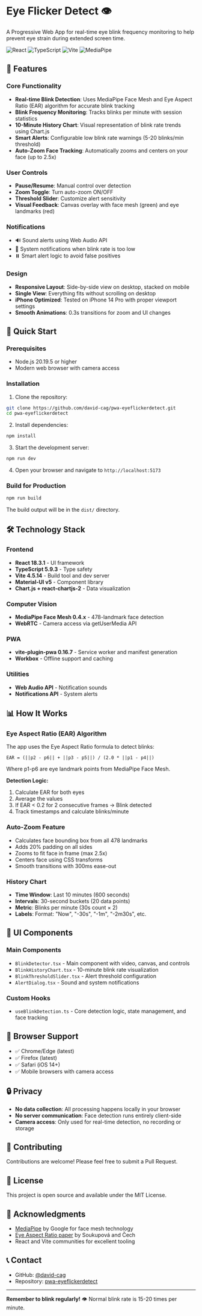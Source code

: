 # Eye Flicker Detect 👁️

A Progressive Web App for real-time eye blink frequency monitoring to help prevent eye strain during extended screen time.

![React](https://img.shields.io/badge/React-18.3.1-blue)
![TypeScript](https://img.shields.io/badge/TypeScript-5.9.3-blue)
![Vite](https://img.shields.io/badge/Vite-4.5.14-purple)
![MediaPipe](https://img.shields.io/badge/MediaPipe-0.4.x-green)

## 🎯 Features

### Core Functionality
- **Real-time Blink Detection**: Uses MediaPipe Face Mesh and Eye Aspect Ratio (EAR) algorithm for accurate blink tracking
- **Blink Frequency Monitoring**: Tracks blinks per minute with session statistics
- **10-Minute History Chart**: Visual representation of blink rate trends using Chart.js
- **Smart Alerts**: Configurable low blink rate warnings (5-20 blinks/min threshold)
- **Auto-Zoom Face Tracking**: Automatically zooms and centers on your face (up to 2.5x)

### User Controls
- **Pause/Resume**: Manual control over detection
- **Zoom Toggle**: Turn auto-zoom ON/OFF
- **Threshold Slider**: Customize alert sensitivity
- **Visual Feedback**: Canvas overlay with face mesh (green) and eye landmarks (red)

### Notifications
- 🔊 Sound alerts using Web Audio API
- 🔔 System notifications when blink rate is too low
- ⏸️ Smart alert logic to avoid false positives

### Design
- **Responsive Layout**: Side-by-side view on desktop, stacked on mobile
- **Single View**: Everything fits without scrolling on desktop
- **iPhone Optimized**: Tested on iPhone 14 Pro with proper viewport settings
- **Smooth Animations**: 0.3s transitions for zoom and UI changes

## 🚀 Quick Start

### Prerequisites
- Node.js 20.19.5 or higher
- Modern web browser with camera access

### Installation

1. Clone the repository:
```bash
git clone https://github.com/david-cag/pwa-eyeflickerdetect.git
cd pwa-eyeflickerdetect
```

2. Install dependencies:
```bash
npm install
```

3. Start the development server:
```bash
npm run dev
```

4. Open your browser and navigate to `http://localhost:5173`

### Build for Production

```bash
npm run build
```

The build output will be in the `dist/` directory.

## 🛠️ Technology Stack

### Frontend
- **React 18.3.1** - UI framework
- **TypeScript 5.9.3** - Type safety
- **Vite 4.5.14** - Build tool and dev server
- **Material-UI v5** - Component library
- **Chart.js + react-chartjs-2** - Data visualization

### Computer Vision
- **MediaPipe Face Mesh 0.4.x** - 478-landmark face detection
- **WebRTC** - Camera access via getUserMedia API

### PWA
- **vite-plugin-pwa 0.16.7** - Service worker and manifest generation
- **Workbox** - Offline support and caching

### Utilities
- **Web Audio API** - Notification sounds
- **Notifications API** - System alerts

## 📊 How It Works

### Eye Aspect Ratio (EAR) Algorithm

The app uses the Eye Aspect Ratio formula to detect blinks:

```
EAR = (||p2 - p6|| + ||p3 - p5||) / (2.0 * ||p1 - p4||)
```

Where p1-p6 are eye landmark points from MediaPipe Face Mesh.

**Detection Logic:**
1. Calculate EAR for both eyes
2. Average the values
3. If EAR < 0.2 for 2 consecutive frames → Blink detected
4. Track timestamps and calculate blinks/minute

### Auto-Zoom Feature

- Calculates face bounding box from all 478 landmarks
- Adds 20% padding on all sides
- Zooms to fit face in frame (max 2.5x)
- Centers face using CSS transforms
- Smooth transitions with 300ms ease-out

### History Chart

- **Time Window**: Last 10 minutes (600 seconds)
- **Intervals**: 30-second buckets (20 data points)
- **Metric**: Blinks per minute (30s count × 2)
- **Labels**: Format: "Now", "-30s", "-1m", "-2m30s", etc.

## 🎨 UI Components

### Main Components
- `BlinkDetector.tsx` - Main component with video, canvas, and controls
- `BlinkHistoryChart.tsx` - 10-minute blink rate visualization
- `BlinkThresholdSlider.tsx` - Alert threshold configuration
- `AlertDialog.tsx` - Sound and system notifications

### Custom Hooks
- `useBlinkDetection.ts` - Core detection logic, state management, and face tracking

## 📱 Browser Support

- ✅ Chrome/Edge (latest)
- ✅ Firefox (latest)
- ✅ Safari (iOS 14+)
- ✅ Mobile browsers with camera access

## 🔒 Privacy

- **No data collection**: All processing happens locally in your browser
- **No server communication**: Face detection runs entirely client-side
- **Camera access**: Only used for real-time detection, no recording or storage

## 🤝 Contributing

Contributions are welcome! Please feel free to submit a Pull Request.

## 📄 License

This project is open source and available under the MIT License.

## 🙏 Acknowledgments

- [MediaPipe](https://google.github.io/mediapipe/) by Google for face mesh technology
- [Eye Aspect Ratio paper](http://vision.fe.uni-lj.si/cvww2016/proceedings/papers/05.pdf) by Soukupová and Čech
- React and Vite communities for excellent tooling

## 📞 Contact

- GitHub: [@david-cag](https://github.com/david-cag)
- Repository: [pwa-eyeflickerdetect](https://github.com/david-cag/pwa-eyeflickerdetect)

---

**Remember to blink regularly!** 👁️ Normal blink rate is 15-20 times per minute.
